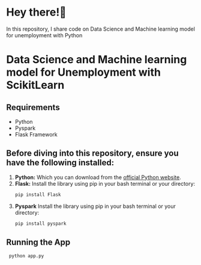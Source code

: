 # Hey there!👋

In this repository, I share code on Data Science and Machine learning model for unemployment with Python

# Data Science and Machine learning model for Unemployment with ScikitLearn

## Requirements
* Python
* Pyspark
* Flask Framework


## Before diving into this repository, ensure you have the following installed:

1.  **Python:** Which you can download from the [official Python website](https://www.python.org/downloads/).
2.  **Flask:** Install the library using pip in your bash terminal or your directory:
    ```bash
    pip install Flask
    ```
3.  **Pyspark** Install the library using pip in your bash terminal or your directory:
    ```bash
    pip install pyspark
    ```

## Running the App
   ```bash
    python app.py
   ```
